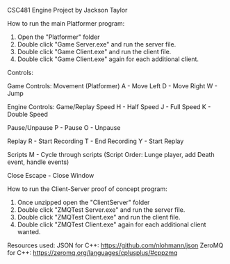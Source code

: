 CSC481 Engine Project by Jackson Taylor

How to run the main Platformer program:
1. Open the "Platformer" folder
2. Double click "Game Server.exe" and run the server file.
3. Double click "Game Client.exe" and run the client file.
4. Double click "Game Client.exe" again for each additional client.


Controls:

Game Controls:
Movement (Platformer)
A - Move Left
D - Move Right
W - Jump

Engine Controls:
Game/Replay Speed
H - Half Speed
J - Full Speed
K - Double Speed

Pause/Unpause
P - Pause
O - Unpause

Replay
R - Start Recording
T - End Recording
Y - Start Replay

Scripts
M - Cycle through scripts
(Script Order: Lunge player, add Death event, handle events)

Close
Escape - Close Window


How to run the Client-Server proof of concept program:
1. Once unzipped open the "ClientServer" folder
2. Double click "ZMQTest Server.exe" and run the server file.
3. Double click "ZMQTest Client.exe" and run the client file.
4. Double click "ZMQTest Client.exe" again for each additional client wanted.


Resources used:
JSON for C++: https://github.com/nlohmann/json
ZeroMQ for C++: https://zeromq.org/languages/cplusplus/#cppzmq